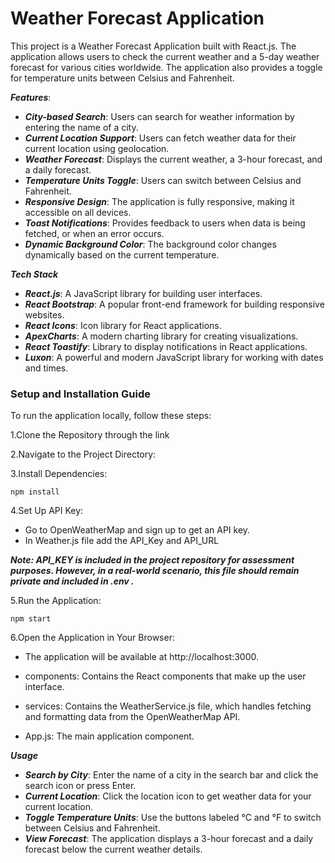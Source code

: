 
 

# Weather Forecast Application


This project is a Weather Forecast Application built with React.js. The application allows users to check the current weather and a 5-day weather forecast for various cities worldwide. The application also provides a toggle for temperature units between Celsius and Fahrenheit.

***Features***: 

- ***City-based Search***: Users can search for weather information by entering the name of a city.
- ***Current Location Support***: Users can fetch weather data for their current location using geolocation.
- ***Weather Forecast***: Displays the current weather, a 3-hour forecast, and a daily forecast.
- ***Temperature Units Toggle***: Users can switch between Celsius and Fahrenheit.
- ***Responsive Design***: The application is fully responsive, making it accessible on all devices.
- ***Toast Notifications***: Provides feedback to users when data is being fetched, or when an error occurs.
- ***Dynamic Background Color***: The background color changes dynamically based on the current temperature.

***Tech Stack***
- ***React.js***: A JavaScript library for building user interfaces.
- ***React Bootstrap***: A popular front-end framework for building responsive websites.
- ***React Icons***: Icon library for React applications.
- ***ApexCharts***: A modern charting library for creating visualizations.
- ***React Toastify***: Library to display notifications in React applications.
- ***Luxon***: A powerful and modern JavaScript library for working with dates and times.



### Setup and Installation Guide
To run the application locally, follow these steps:

1.Clone the Repository through the link

2.Navigate to the Project Directory:

3.Install Dependencies:

```
npm install

```

4.Set Up API Key: 
- Go to OpenWeatherMap and sign up to get an API key.
- In Weather.js file add the API_Key and API_URL

***Note: API_KEY  is included in the project repository for assessment purposes. However, in a real-world scenario, this file should remain private and  included in .env .***


5.Run the Application:

```
npm start

```

6.Open the Application in Your Browser:

- The application will be available at http://localhost:3000.



- components: Contains the React components that make up the user interface.
- services: Contains the WeatherService.js file, which handles fetching and formatting data from the OpenWeatherMap API.
- App.js: The main application component.


***Usage***
- ***Search by City***: Enter the name of a city in the search bar and click the search icon or press Enter.
- ***Current Location***: Click the location icon to get weather data for your current location.
- ***Toggle Temperature Units***: Use the buttons labeled °C and °F to switch between Celsius and Fahrenheit.
- ***View Forecast***: The application displays a 3-hour forecast and a daily forecast below the current weather details.


